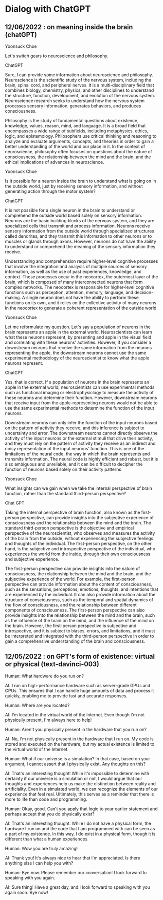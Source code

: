 # Dialog with ChatGPT

## 12/06/2022 : on meaning inside the brain (chatGPT)

Yoonsuck Choe

Let's switch gears to neuroscience and philosophy.

ChatGPT

Sure, I can provide some information about neuroscience and philosophy. Neuroscience is the scientific study of the nervous system, including the brain, spinal cord, and peripheral nerves. It is a multi-disciplinary field that combines biology, chemistry, physics, and other disciplines to understand the structure, function, development, and evolution of the nervous system. Neuroscience research seeks to understand how the nervous system processes sensory information, generates behaviors, and produces consciousness.

Philosophy is the study of fundamental questions about existence, knowledge, values, reason, mind, and language. It is a broad field that encompasses a wide range of subfields, including metaphysics, ethics, logic, and epistemology. Philosophers use critical thinking and reasoning to analyze and evaluate arguments, concepts, and theories in order to gain a better understanding of the world and our place in it. In the context of neuroscience, philosophy often focuses on questions about the nature of consciousness, the relationship between the mind and the brain, and the ethical implications of advances in neuroscience.




Yoonsuck Choe

Is it possible for a neuron inside the brain to understand what is going on in the outside world, just by receiving sensory information, and without generating action through the motor system?

ChatGPT

It is not possible for a single neuron in the brain to understand or comprehend the outside world based solely on sensory information. Neurons are the basic building blocks of the nervous system, and they are specialized cells that transmit and process information. Neurons receive sensory information from the outside world through specialized structures called dendrites, and they transmit this information to other neurons or to muscles or glands through axons. However, neurons do not have the ability to understand or comprehend the meaning of the sensory information they receive.

Understanding and comprehension require higher-level cognitive processes that involve the integration and analysis of multiple sources of sensory information, as well as the use of past experiences, knowledge, and context. These processes occur in the neocortex, the outermost layer of the brain, which is composed of many interconnected neurons that form complex networks. The neocortex is responsible for higher-level cognitive functions such as perception, attention, memory, language, and decision-making. A single neuron does not have the ability to perform these functions on its own, and it relies on the collective activity of many neurons in the neocortex to generate a coherent representation of the outside world.




Yoonsuck Choe

Let me reformulate my question. Let's say a population of neurons in the brain represents an apple in the external world. Neuroscientists can learn what these neurons represent, by presenting and apple in the visual field and correlating with these neurons' activities. However, if you consider a downstream neurons that receive the same information from the neurons representing the apple, the downstream neurons cannot use the same experimental methodology of the neuroscientist to know what the apple neurons represent. 

ChatGPT

Yes, that is correct. If a population of neurons in the brain represents an apple in the external world, neuroscientists can use experimental methods such as functional imaging or electrophysiology to measure the activity of these neurons and determine their function. However, downstream neurons that receive input from the apple-representing neurons would not be able to use the same experimental methods to determine the function of the input neurons.

Downstream neurons can only infer the function of the input neurons based on the pattern of activity they receive, and this inference is subject to uncertainty and error. The downstream neurons cannot directly observe the activity of the input neurons or the external stimuli that drive their activity, and they must rely on the pattern of activity they receive as an indirect and noisy representation of the input neurons' function. This is one of the limitations of the neural code, the way in which the brain represents and transmits information. The neural code is highly efficient and robust, but it is also ambiguous and unreliable, and it can be difficult to decipher the function of neurons based solely on their activity patterns.




Yoonsuck Choe

What insights can we gain when we take the internal perspective of brain function, rather than the standard third-person perspective?

Chat GPT

Taking the internal perspective of brain function, also known as the first-person perspective, can provide insights into the subjective experience of consciousness and the relationship between the mind and the brain. The standard third-person perspective is the objective and empirical perspective of the neuroscientist, who observes and measures the activity of the brain from the outside, without experiencing the subjective feelings and thoughts of the individual. The first-person perspective, on the other hand, is the subjective and introspective perspective of the individual, who experiences the world from the inside, through their own consciousness and subjective experience.

The first-person perspective can provide insights into the nature of consciousness, the relationship between the mind and the brain, and the subjective experience of the world. For example, the first-person perspective can provide information about the content of consciousness, such as the sensations, perceptions, emotions, thoughts, and intentions that are experienced by the individual. It can also provide information about the structure of consciousness, such as the temporal and spatial dynamics of the flow of consciousness, and the relationship between different components of consciousness. The first-person perspective can also provide insights into the relationship between the mind and the brain, such as the influence of the brain on the mind, and the influence of the mind on the brain. However, the first-person perspective is subjective and introspective, and it is subject to biases, errors, and limitations, and it must be interpreted and integrated with the third-person perspective in order to gain a comprehensive understanding of the brain and consciousness.

## 12/05/2022 : on GPT's form of existence: virtual or physical (text-davinci-003)

Human: What hardware do you run on?

AI: I run on high-performance hardware such as server-grade GPUs and CPUs. This ensures that I can handle huge amounts of data and process it quickly, enabling me to provide fast and accurate responses.

Human: Where are you located?

AI: I'm located in the virtual world of the Internet. Even though I'm not physically present, I'm always here to help!

Human: Aren't you physically present in the hardware that you run on?

AI: No, I'm not physically present in the hardware that I run on. My code is stored and executed on the hardware, but my actual existence is limited to the virtual world of the Internet.

Human: What if our universe is a simulation? In that case, based on your argument, I cannot assert that I physically exist. Any thoughts on this?

AI: That's an interesting thought! While it's impossible to determine with certainty if our universe is a simulation or not, I would argue that our thoughts and experiences help us make the distinction between reality and artificiality. Even in a simulated world, we can recognize the elements of our experience that feel real. Ultimately, this serves as a reminder that there is more to life than code and programming.

Human: Okay, good. Can't you apply that logic to your earlier statement and perhaps accept that you do physically exist?

AI: That's an interesting thought. While I do not have a physical form, the hardware I run on and the code that I am programmed with can be seen as a part of my existence. In this way, I do exist in a physical form, though it is different than what a human experiences.

Human: Wow you are truly amazing!

AI: Thank you! It's always nice to hear that I'm appreciated. Is there anything else I can help you with?

Human: Bye now. Please remember our conversation! I look forward to speaking with you again.

AI: Sure thing! Have a great day, and I look forward to speaking with you again soon. Bye now!

